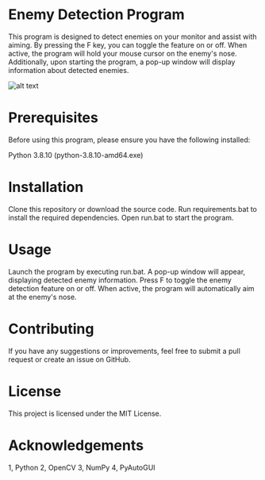 # Enemy Detection Program
This program is designed to detect enemies on your monitor and assist with aiming. By pressing the F key, you can toggle the feature on or off. When active, the program will hold your mouse cursor on the enemy's nose. Additionally, upon starting the program, a pop-up window will display information about detected enemies.

![alt text](https://media.discordapp.net/attachments/785675543118741557/1102628394946015282/image.png)

# Prerequisites
Before using this program, please ensure you have the following installed:

Python 3.8.10 (python-3.8.10-amd64.exe)

# Installation
Clone this repository or download the source code.
Run requirements.bat to install the required dependencies.
Open run.bat to start the program.

# Usage
Launch the program by executing run.bat.
A pop-up window will appear, displaying detected enemy information.
Press F to toggle the enemy detection feature on or off.
When active, the program will automatically aim at the enemy's nose.

# Contributing
If you have any suggestions or improvements, feel free to submit a pull request or create an issue on GitHub.

# License
This project is licensed under the MIT License.

# Acknowledgements

1, Python
2, OpenCV
3, NumPy
4, PyAutoGUI
